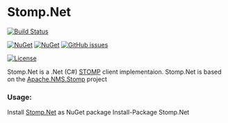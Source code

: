 # Stomp.Net

[![Build Status](https://ci.appveyor.com/api/projects/status/github/DaveSenn/Stomp.Net?svg=true)](https://ci.appveyor.com/project/DaveSenn/Stomp-Net/branch/master)

[![NuGet](https://img.shields.io/nuget/v/Stomp.Net.svg)](https://www.nuget.org/packages/Stomp.Net/)
[![NuGet](https://img.shields.io/nuget/dt/Stomp.Net.svg)](https://www.nuget.org/packages/Stomp.Net/)
[![GitHub issues](https://img.shields.io/github/issues/DaveSenn/Stomp.Net.svg)](https://github.com/DaveSenn/Stomp.Net/issues)

[![License](http://img.shields.io/:license-mit-blue.svg)](https://raw.githubusercontent.com/DaveSenn/Stomp.Net/master/License.txt)

Stomp.Net is a .Net (C#) [STOMP](https://stomp.github.io) client implementaion.
Stomp.Net is based on the [Apache.NMS.Stomp](http://activemq.apache.org/nms/apachenmsstomp.html) project

### Usage:
Install [Stomp.Net](https://www.nuget.org/packages/Stomp.Net/) as NuGet package Install-Package Stomp.Net
